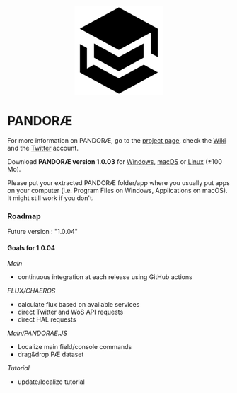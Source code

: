 <p align="center"><img src="./PANDORAE.png" width="200px" alt="PANDORAE Logo">

# PANDORÆ

For more information on PANDORÆ, go to the [project page](https://guillaume-levrier.github.io/PANDORAE/), check the [Wiki](https://github.com/Guillaume-Levrier/PANDORAE/wiki) and the [Twitter](https://mobile.twitter.com/PANDORAE_CORE) account.

Download **PANDORÆ version 1.0.03** for [Windows](https://anthropos-ecosystems.com/pandorae/PANDORAE-win32-x64.zip), [macOS](https://anthropos-ecosystems.com/pandorae/PANDORAE-darwin-x64.zip) or [Linux](https://anthropos-ecosystems.com/pandorae/PANDORAE-linux-x64.zip) (±100 Mo).

Please put your extracted PANDORÆ folder/app where you usually put apps on your computer (i.e. Program Files on Windows, Applications on macOS). It might still work if you don't.

### Roadmap

Future version : "1.0.04"

#### Goals for 1.0.04

_Main_

- continuous integration at each release using GitHub actions

_FLUX/CHAEROS_

- calculate flux based on available services
- direct Twitter and WoS API requests
- direct HAL requests

_Main/PANDORAE.JS_

- Localize main field/console commands
- drag&drop PÆ dataset

_Tutorial_

- update/localize tutorial
